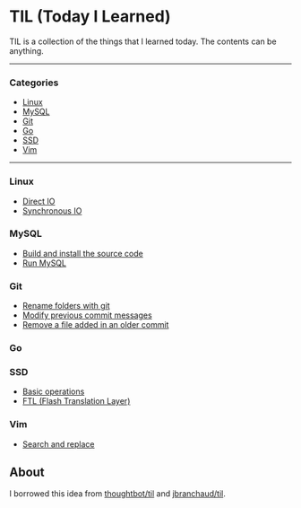 # TIL (Today I Learned)

TIL is a collection of the things that I learned today. The contents can be anything.


---

### Categories

* [Linux](#linux)
* [MySQL](#mysql)
* [Git](#git)
* [Go](#go)
* [SSD](#ssd)
* [Vim](#vim)

---


### Linux

- [Direct IO](linux/direct-io.md)
- [Synchronous IO](linux/synchronous-io.md)

### MySQL

- [Build and install the source code](mysql/build-and-install-the-source-code.md)
- [Run MySQL](mysql/run-mysql.md)

### Git

- [Rename folders with git](git/rename-folders-with-git.md)
- [Modify previous commit messages](git/modify-previous-commit-messages.md)
- [Remove a file added in an older commit](git/Remove-a-file-added-in-an-older-commit.md)

### Go


### SSD

- [Basic operations](ssd/basic-operations.md)
- [FTL (Flash Translation Layer)](ssd/ftl.md)

### Vim

- [Search and replace](vim/search-and-replace.md)


## About

I borrowed this idea from [thoughtbot/til](https://github.com/thoughtbot/til) and [jbranchaud/til](https://github.com/jbranchaud/til).
